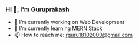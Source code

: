 ### Hi 👋, I'm Guruprakash

- 🔭 I’m currently working on Web Development
- 🌱 I’m currently learning MERN Stack
- 📫 How to reach me: rguru18102000@gmail.com

